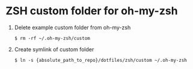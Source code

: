 # ZSH custom folder for oh-my-zsh

1. Delete example custom folder from oh-my-zsh

    ```$ rm -rf ~/.oh-my-zsh/custom```

2. Create symlink of custom folder

    ```$ ln -s {absolute_path_to_repo}/dotfiles/zsh/custom ~/.oh-my-zsh```
